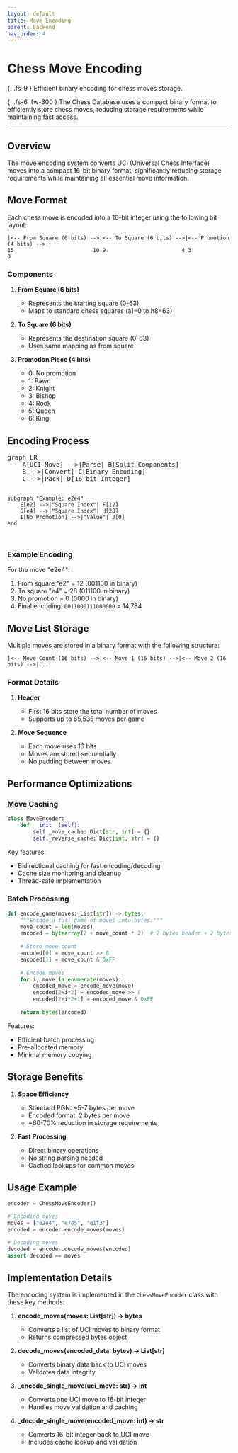 ```yaml
---
layout: default
title: Move Encoding
parent: Backend
nav_order: 4
---
```


# Chess Move Encoding

{: .fs-9 }
Efficient binary encoding for chess moves storage.

{: .fs-6 .fw-300 }
The Chess Database uses a compact binary format to efficiently store chess moves, reducing storage requirements while maintaining fast access.

---

## Overview

The move encoding system converts UCI (Universal Chess Interface) moves into a compact 16-bit binary format, significantly reducing storage requirements while maintaining all essential move information.

## Move Format

Each chess move is encoded into a 16-bit integer using the following bit layout:

```
|<-- From Square (6 bits) -->|<-- To Square (6 bits) -->|<-- Promotion (4 bits) -->|
15                         10 9                        4 3                         0
```

### Components

1. **From Square (6 bits)**
   - Represents the starting square (0-63)
   - Maps to standard chess squares (a1=0 to h8=63)

2. **To Square (6 bits)**
   - Represents the destination square (0-63)
   - Uses same mapping as from square

3. **Promotion Piece (4 bits)**
   - 0: No promotion
   - 1: Pawn
   - 2: Knight
   - 3: Bishop
   - 4: Rook
   - 5: Queen
   - 6: King

## Encoding Process

<div class="mermaid-wrapper">
<pre class="mermaid">
graph LR
    A[UCI Move] -->|Parse| B[Split Components]
    B -->|Convert| C[Binary Encoding]
    C -->|Pack| D[16-bit Integer]

    subgraph "Example: e2e4"
        E[e2] -->|"Square Index"| F[12]
        G[e4] -->|"Square Index"| H[28]
        I[No Promotion] -->|"Value"| J[0]
    end
</pre>
</div>

### Example Encoding

For the move "e2e4":
1. From square "e2" = 12 (001100 in binary)
2. To square "e4" = 28 (011100 in binary)
3. No promotion = 0 (0000 in binary)
4. Final encoding: `0011000111000000` = 14,784

## Move List Storage

Multiple moves are stored in a binary format with the following structure:

```
|<-- Move Count (16 bits) -->|<-- Move 1 (16 bits) -->|<-- Move 2 (16 bits) -->|...
```

### Format Details

1. **Header**
   - First 16 bits store the total number of moves
   - Supports up to 65,535 moves per game

2. **Move Sequence**
   - Each move uses 16 bits
   - Moves are stored sequentially
   - No padding between moves

## Performance Optimizations

### Move Caching
```python
class MoveEncoder:
    def __init__(self):
        self._move_cache: Dict[str, int] = {}
        self._reverse_cache: Dict[int, str] = {}
```

Key features:
- Bidirectional caching for fast encoding/decoding
- Cache size monitoring and cleanup
- Thread-safe implementation

### Batch Processing
```python
def encode_game(moves: List[str]) -> bytes:
    """Encode a full game of moves into bytes."""
    move_count = len(moves)
    encoded = bytearray(2 + move_count * 2)  # 2 bytes header + 2 bytes per move
    
    # Store move count
    encoded[0] = move_count >> 8
    encoded[1] = move_count & 0xFF
    
    # Encode moves
    for i, move in enumerate(moves):
        encoded_move = encode_move(move)
        encoded[2+i*2] = encoded_move >> 8
        encoded[2+i*2+1] = encoded_move & 0xFF
        
    return bytes(encoded)
```

Features:
- Efficient batch processing
- Pre-allocated memory
- Minimal memory copying

## Storage Benefits

1. **Space Efficiency**
   - Standard PGN: ~5-7 bytes per move
   - Encoded format: 2 bytes per move
   - ~60-70% reduction in storage requirements

2. **Fast Processing**
   - Direct binary operations
   - No string parsing needed
   - Cached lookups for common moves

## Usage Example

```python
encoder = ChessMoveEncoder()

# Encoding moves
moves = ["e2e4", "e7e5", "g1f3"]
encoded = encoder.encode_moves(moves)

# Decoding moves
decoded = encoder.decode_moves(encoded)
assert decoded == moves
```

## Implementation Details

The encoding system is implemented in the `ChessMoveEncoder` class with these key methods:

1. **encode_moves(moves: List[str]) -> bytes**
   - Converts a list of UCI moves to binary format
   - Returns compressed bytes object

2. **decode_moves(encoded_data: bytes) -> List[str]**
   - Converts binary data back to UCI moves
   - Validates data integrity

3. **_encode_single_move(uci_move: str) -> int**
   - Converts one UCI move to 16-bit integer
   - Handles move validation and caching

4. **_decode_single_move(encoded_move: int) -> str**
   - Converts 16-bit integer back to UCI move
   - Includes cache lookup and validation
